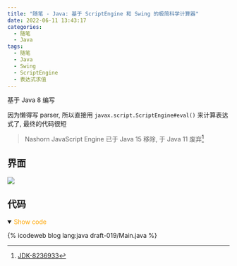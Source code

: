 ```yaml
---
title: "随笔 - Java: 基于 ScriptEngine 和 Swing 的极简科学计算器"
date: 2022-06-11 13:43:17
categories:
  - 随笔
  - Java
tags:
  - 随笔
  - Java
  - Swing
  - ScriptEngine
  - 表达式求值
---
```


基于 Java 8 编写

因为懒得写 parser, 所以直接用 `javax.script.ScriptEngine#eval()` 来计算表达式了, 最终的代码很短

<!-- more -->

> Nashorn JavaScript Engine 已于 Java 15 移除, 于 Java 11 废弃[^1]

## 界面

![](screenshot.webp)

## 代码

<details open>
<summary><font color='orange'>Show code</font></summary>

{% icodeweb blog lang:java draft-019/Main.java %}

</details>

[^1]: [JDK-8236933](https://www.oracle.com/java/technologies/javase/15-relnote-issues.html#JDK-8236933)
